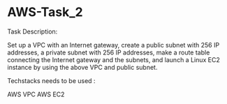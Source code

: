 # AWS-Task_2

Task Description:

Set up a VPC with an Internet gateway, create a public subnet with 256 IP addresses, a private subnet with 256 IP addresses, make a route table connecting the Internet gateway and the subnets, and launch a Linux EC2 instance by using the above VPC and public subnet.

Techstacks needs to be used : 

AWS VPC
AWS EC2

